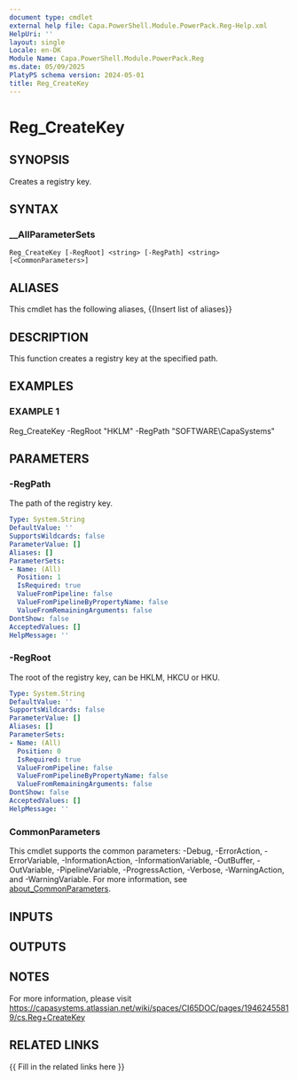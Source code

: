 ```yaml
---
document type: cmdlet
external help file: Capa.PowerShell.Module.PowerPack.Reg-Help.xml
HelpUri: ''
layout: single
Locale: en-DK
Module Name: Capa.PowerShell.Module.PowerPack.Reg
ms.date: 05/09/2025
PlatyPS schema version: 2024-05-01
title: Reg_CreateKey
---
```


# Reg_CreateKey

## SYNOPSIS

Creates a registry key.

## SYNTAX

### __AllParameterSets

```
Reg_CreateKey [-RegRoot] <string> [-RegPath] <string> [<CommonParameters>]
```

## ALIASES

This cmdlet has the following aliases,
  {{Insert list of aliases}}

## DESCRIPTION

This function creates a registry key at the specified path.

## EXAMPLES

### EXAMPLE 1

Reg_CreateKey -RegRoot "HKLM" -RegPath "SOFTWARE\CapaSystems"

## PARAMETERS

### -RegPath

The path of the registry key.

```yaml
Type: System.String
DefaultValue: ''
SupportsWildcards: false
ParameterValue: []
Aliases: []
ParameterSets:
- Name: (All)
  Position: 1
  IsRequired: true
  ValueFromPipeline: false
  ValueFromPipelineByPropertyName: false
  ValueFromRemainingArguments: false
DontShow: false
AcceptedValues: []
HelpMessage: ''
```

### -RegRoot

The root of the registry key, can be HKLM, HKCU or HKU.

```yaml
Type: System.String
DefaultValue: ''
SupportsWildcards: false
ParameterValue: []
Aliases: []
ParameterSets:
- Name: (All)
  Position: 0
  IsRequired: true
  ValueFromPipeline: false
  ValueFromPipelineByPropertyName: false
  ValueFromRemainingArguments: false
DontShow: false
AcceptedValues: []
HelpMessage: ''
```

### CommonParameters

This cmdlet supports the common parameters: -Debug, -ErrorAction, -ErrorVariable,
-InformationAction, -InformationVariable, -OutBuffer, -OutVariable, -PipelineVariable,
-ProgressAction, -Verbose, -WarningAction, and -WarningVariable. For more information, see
[about_CommonParameters](https://go.microsoft.com/fwlink/?LinkID=113216).

## INPUTS

## OUTPUTS

## NOTES

For more information, please visit https://capasystems.atlassian.net/wiki/spaces/CI65DOC/pages/19462455819/cs.Reg+CreateKey


## RELATED LINKS

{{ Fill in the related links here }}

